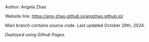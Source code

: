 Author: Angela Zhao

Website link: https://ang-zhao.github.io/angzhao.github.io/

Main branch contains source code. Last updated October 29th, 2024.

*Deployed using Github Pages.*

